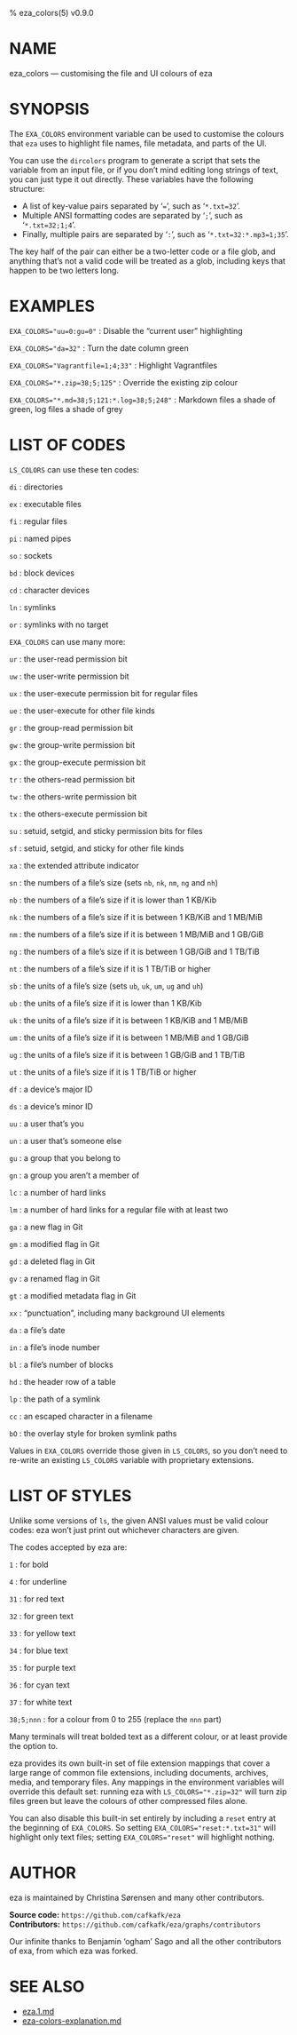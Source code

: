 % eza_colors(5) v0.9.0

<!-- This is the eza_colors(5) man page, written in Markdown. -->
<!-- To generate the roff version, run `just man`, -->
<!-- and the man page will appear in the ‘target’ directory. -->


NAME
====

eza_colors — customising the file and UI colours of eza


SYNOPSIS
========

The `EXA_COLORS` environment variable can be used to customise the colours that `eza` uses to highlight file names, file metadata, and parts of the UI.

You can use the `dircolors` program to generate a script that sets the variable from an input file, or if you don’t mind editing long strings of text, you can just type it out directly. These variables have the following structure:

- A list of key-value pairs separated by ‘`=`’, such as ‘`*.txt=32`’.
- Multiple ANSI formatting codes are separated by ‘`;`’, such as ‘`*.txt=32;1;4`’.
- Finally, multiple pairs are separated by ‘`:`’, such as ‘`*.txt=32:*.mp3=1;35`’.

The key half of the pair can either be a two-letter code or a file glob, and anything that’s not a valid code will be treated as a glob, including keys that happen to be two letters long.


EXAMPLES
========

`EXA_COLORS="uu=0:gu=0"`
: Disable the “current user” highlighting

`EXA_COLORS="da=32"`
: Turn the date column green

`EXA_COLORS="Vagrantfile=1;4;33"`
: Highlight Vagrantfiles

`EXA_COLORS="*.zip=38;5;125"`
: Override the existing zip colour

`EXA_COLORS="*.md=38;5;121:*.log=38;5;248"`
: Markdown files a shade of green, log files a shade of grey


LIST OF CODES
=============

`LS_COLORS` can use these ten codes:

`di`
: directories

`ex`
: executable files

`fi`
: regular files

`pi`
: named pipes

`so`
: sockets

`bd`
: block devices

`cd`
: character devices

`ln`
: symlinks

`or`
: symlinks with no target


`EXA_COLORS` can use many more:

`ur`
: the user-read permission bit

`uw`
: the user-write permission bit

`ux`
: the user-execute permission bit for regular files

`ue`
: the user-execute for other file kinds

`gr`
: the group-read permission bit

`gw`
: the group-write permission bit

`gx`
: the group-execute permission bit

`tr`
: the others-read permission bit

`tw`
: the others-write permission bit

`tx`
: the others-execute permission bit

`su`
: setuid, setgid, and sticky permission bits for files

`sf`
: setuid, setgid, and sticky for other file kinds

`xa`
: the extended attribute indicator

`sn`
: the numbers of a file’s size (sets `nb`, `nk`, `nm`, `ng` and `nh`)

`nb`
: the numbers of a file’s size if it is lower than 1 KB/Kib

`nk`
: the numbers of a file’s size if it is between 1 KB/KiB and 1 MB/MiB

`nm`
: the numbers of a file’s size if it is between 1 MB/MiB and 1 GB/GiB

`ng`
: the numbers of a file’s size if it is between 1 GB/GiB and 1 TB/TiB

`nt`
: the numbers of a file’s size if it is 1 TB/TiB or higher

`sb`
: the units of a file’s size (sets `ub`, `uk`, `um`, `ug` and `uh`)

`ub`
: the units of a file’s size if it is lower than 1 KB/Kib

`uk`
: the units of a file’s size if it is between 1 KB/KiB and 1 MB/MiB

`um`
: the units of a file’s size if it is between 1 MB/MiB and 1 GB/GiB

`ug`
: the units of a file’s size if it is between 1 GB/GiB and 1 TB/TiB

`ut`
: the units of a file’s size if it is 1 TB/TiB or higher

`df`
: a device’s major ID

`ds`
: a device’s minor ID

`uu`
: a user that’s you

`un`
: a user that’s someone else

`gu`
: a group that you belong to

`gn`
: a group you aren’t a member of

`lc`
: a number of hard links

`lm`
: a number of hard links for a regular file with at least two

`ga`
: a new flag in Git

`gm`
: a modified flag in Git

`gd`
: a deleted flag in Git

`gv`
: a renamed flag in Git

`gt`
: a modified metadata flag in Git

`xx`
: “punctuation”, including many background UI elements

`da`
: a file’s date

`in`
: a file’s inode number

`bl`
: a file’s number of blocks

`hd`
: the header row of a table

`lp`
: the path of a symlink

`cc`
: an escaped character in a filename

`bO`
: the overlay style for broken symlink paths

Values in `EXA_COLORS` override those given in `LS_COLORS`, so you don’t need to re-write an existing `LS_COLORS` variable with proprietary extensions.


LIST OF STYLES
==============

Unlike some versions of `ls`, the given ANSI values must be valid colour codes: eza won’t just print out whichever characters are given.

The codes accepted by eza are:

`1`
: for bold

`4`
: for underline

`31`
: for red text

`32`
: for green text

`33`
: for yellow text

`34`
: for blue text

`35`
: for purple text

`36`
: for cyan text

`37`
: for white text

`38;5;nnn`
: for a colour from 0 to 255 (replace the `nnn` part)

Many terminals will treat bolded text as a different colour, or at least provide the option to.

eza provides its own built-in set of file extension mappings that cover a large range of common file extensions, including documents, archives, media, and temporary files.
Any mappings in the environment variables will override this default set: running eza with `LS_COLORS="*.zip=32"` will turn zip files green but leave the colours of other compressed files alone.

You can also disable this built-in set entirely by including a `reset` entry at the beginning of `EXA_COLORS`.
So setting `EXA_COLORS="reset:*.txt=31"` will highlight only text files; setting `EXA_COLORS="reset"` will highlight nothing.


AUTHOR
======

eza is maintained by Christina Sørensen and many other contributors.

**Source code:** `https://github.com/cafkafk/eza` \
**Contributors:** `https://github.com/cafkafk/eza/graphs/contributors`

Our infinite thanks to Benjamin ‘ogham’ Sago and all the other contributors of exa, from which eza was forked.


SEE ALSO
========

- [eza.1.md](eza.1.md)
- [eza-colors-explanation.md](eza-colors-explanation.md)
